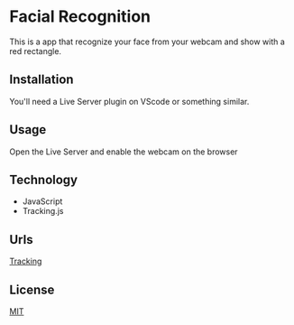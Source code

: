# Facial Recognition

This is a app that recognize your face from your webcam and show with a red rectangle.

## Installation

You'll need a Live Server plugin on VScode or something similar.

## Usage

Open the Live Server and enable the webcam on the browser

## Technology

- JavaScript
- Tracking.js

## Urls

[Tracking](https://trackingjs.com/)

## License

[MIT](https://choosealicense.com/licenses/mit/)
